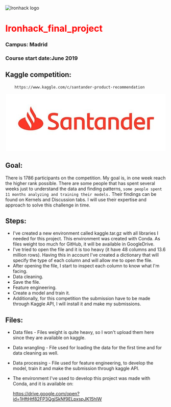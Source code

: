 ![Ironhack logo](https://i.imgur.com/1QgrNNw.png)


# <font color=red>Ironhack_final_project</font>
### Campus: Madrid       
### Course start date:June 2019

## Kaggle competition: 
		https://www.kaggle.com/c/santander-product-recommendation


<p align="center"> 
<img src="./santander_logo.jpg">
</p>



## Goal:
There is 1786 participants on the competition. My goal is, in one week reach the higher rank possible. 
There are some people that has spent several weeks just to understand the data and finding patterns, `some people spent 11 months analyzing and training their models.` Their findings can be found on Kernels and Discussion tabs. I will use their expertise and approach to solve this challenge in time.

## Steps:
* I've created a new environment called kaggle.tar.gz with all libraries I needed for this project. This environment was created with Conda. As files weight too much for GitHub, it will be available in GoogleDrive.
* I've tried to open the file and it is too heavy (it have 48 columns and 13.6 million rows). Having this in account I've created a dictionary that will specify the type of each column and will allow me to open the file.
* After opening the file, I start to inspect each column to know what I'm facing.
* Data cleaning.
* Save the file.
* Feature engineering.
* Create a model and train it.
* Additionally, for this competition the submission have to be made through Kaggle API, I will install it and make my submissions.

## Files:
* Data files - Files weight is quite heavy, so I won't upload them here since they are available on kaggle.
* Data wrangling - File used for loading the data for the first time and for data cleaning as well.
* Data processing - File used for feature engineering, to develop the model, train it and make the submission through kaggle API.
* The environment I've used to develop this project was made with Conda, and it is available on:

	https://drive.google.com/open?id=1HftHtf82FP3QgjSkNf9ELpxspJK15hlW


